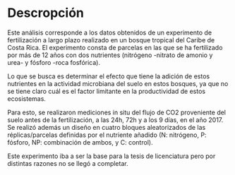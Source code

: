 # Descropción

Este análisis corresponde a los datos obtenidos de un experimento de fertilización a largo plazo realizado en un bosque tropical del Caribe de Costa Rica. El experimento consta de parcelas en las que se ha fertilizado por más de 12 años con dos nutrientes (nitrógeno -nitrato de amonio y urea- y fósforo -roca fosfórica).

Lo que se busca es determinar el efecto que tiene la adición de estos nutrientes en la actividad microbiana del suelo en estos bosques, ya que no se tiene claro cuál es el factor limitante en la productividad de estos ecosistemas.

Para esto, se realizaron mediciones in situ del flujo de CO2 proveniente del suelo antes de la fertilización, a las 24h, 72h y a los 9 días, en el año 2017. Se realizó además un diseño en cuatro bloques aleatorizados de las réplicas/parcelas definidas por el nutriente añadido (N: nitrógeno, P: fósforo, NP: combinación de ambos, y C: control).

Este experimento iba a ser la base para la tesis de licenciatura pero por distintas razones no se llegó a completar.
